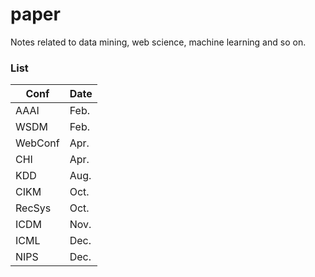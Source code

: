 # paper
Notes related to data mining, web science, machine learning and so on.

### List

|Conf|Date|
|---|---|
|AAAI|Feb.|
|WSDM|Feb.|
|WebConf|Apr.|
|CHI|Apr.|
|KDD|Aug.|
|CIKM|Oct.|
|RecSys|Oct.|
|ICDM|Nov.|
|ICML|Dec.|
|NIPS|Dec.|
